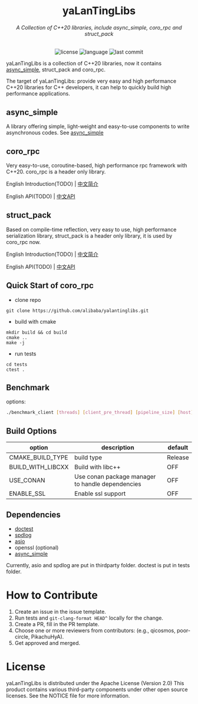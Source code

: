 <p align="center">
<h1 align="center">yaLanTingLibs</h1>
<h6 align="center">A Collection of C++20 libraries, include async_simple, coro_rpc and struct_pack </h6>
</p>
<p align="center">
<img alt="license" src="https://img.shields.io/github/license/alibaba/async_simple?style=flat-square">
<img alt="language" src="https://img.shields.io/github/languages/top/alibaba/yalantinglibs?style=flat-square">
<img alt="last commit" src="https://img.shields.io/github/last-commit/alibaba/async_simple?style=flat-square">
</p>

yaLanTingLibs is a collection of C++20 libraries, now it contains [async_simple](https://github.com/alibaba/async_simple), struct_pack and coro_rpc.

The target of yaLanTingLibs: provide very easy and high performance C++20 libraries for C++ developers, it can help to quickly build high performance applications.

## async_simple

A library offering simple, light-weight and easy-to-use components to write asynchronous codes.
See [async_simple](https://github.com/alibaba/async_simple)

## coro_rpc

Very easy-to-use, coroutine-based, high performance rpc framework with C++20. coro_rpc is a header only library.

English Introduction(TODO) | [中文简介](./src/coro_rpc/doc/基于协程和编译期反射的高性能rpc库--coro_rpc.md)  

English API(TODO) | [中文API](./src/coro_rpc/doc/coro_rpc_doc.hpp)

## struct_pack

Based on compile-time reflection, very easy to use, high performance serialization library, struct_pack is a header only library, it is used by coro_rpc now.

English Introduction(TODO) | [中文简介](./src//struct_pack/doc/struct_pack%EF%BC%9A%E4%B8%80%E4%B8%AA%E6%9B%B4%E5%BF%AB%E6%9B%B4%E5%A5%BD%E7%94%A8%E7%9A%84%E5%BA%8F%E5%88%97%E5%8C%96%E5%BA%93.md)

English API(TODO) | [中文API](./src/struct_pack/doc/struct_pack_doc.hpp)

## Quick Start of coro_rpc

- clone repo

```shell
git clone https://github.com/alibaba/yalantinglibs.git
```

- build with cmake

```shell
mkdir build && cd build
cmake ..
make -j
```

- run tests

```shell
cd tests
ctest .
```

## Benchmark

options:

```bash
./benchmark_client [threads] [client_pre_thread] [pipeline_size] [host] [port] [test_data_path] [test_time] [warm_up_time]
```

## Build Options

| option            | description                                      | default |
| ----------------- | ------------------------------------------------ | ------- |
| CMAKE_BUILD_TYPE  | build type                                       | Release |
| BUILD_WITH_LIBCXX | Build with libc++                                | OFF     |
| USE_CONAN         | Use conan package manager to handle dependencies | OFF     |
| ENABLE_SSL        | Enable ssl support                               | OFF     |

## Dependencies

- [doctest](https://github.com/doctest/doctest)
- [spdlog](https://github.com/gabime/spdlog)
- [asio](https://github.com/chriskohlhoff/asio)
- openssl (optional)
- [async_simple](https://github.com/alibaba/async_simple)

Currently, asio and spdlog are put in thirdparty folder.
doctest is put in tests folder.

# How to Contribute
1. Create an issue in the issue template.
2. Run tests and `git-clang-format HEAD^` locally for the change.
3. Create a PR, fill in the PR template.
4. Choose one or more reviewers from contributors: (e.g., qicosmos, poor-circle, PikachuHyA).
5. Get approved and merged.

# License

yaLanTingLibs is distributed under the Apache License (Version 2.0)
This product contains various third-party components under other open source licenses.
See the NOTICE file for more information.
